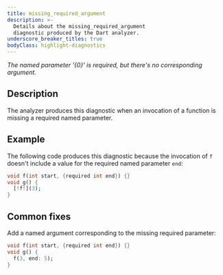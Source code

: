 ```yaml
---
title: missing_required_argument
description: >-
  Details about the missing_required_argument
  diagnostic produced by the Dart analyzer.
underscore_breaker_titles: true
bodyClass: highlight-diagnostics
---
```


_The named parameter '{0}' is required, but there's no corresponding argument._

## Description

The analyzer produces this diagnostic when an invocation of a function is
missing a required named parameter.

## Example

The following code produces this diagnostic because the invocation of `f`
doesn't include a value for the required named parameter `end`:

```dart
void f(int start, {required int end}) {}
void g() {
  [!f!](3);
}
```

## Common fixes

Add a named argument corresponding to the missing required parameter:

```dart
void f(int start, {required int end}) {}
void g() {
  f(3, end: 5);
}
```
